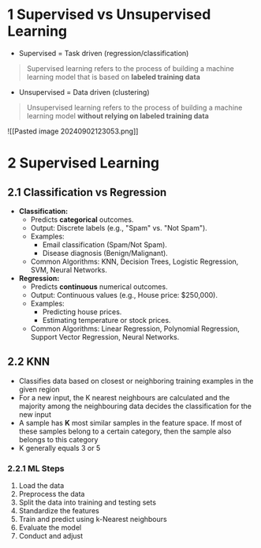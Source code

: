 # 1 Supervised vs Unsupervised Learning
- Supervised = Task driven (regression/classification)
> Supervised learning refers to the process of building a machine learning model that is based on **labeled training data**

- Unsupervised = Data driven (clustering)
> Unsupervised learning refers to the process of building a machine learning model **without relying on labeled training data**

![[Pasted image 20240902123053.png]]
# 2 Supervised Learning
## 2.1 Classification vs Regression
- **Classification:**
    - Predicts **categorical** outcomes.
    - Output: Discrete labels (e.g., "Spam" vs. "Not Spam").
    - Examples:
        - Email classification (Spam/Not Spam).
        - Disease diagnosis (Benign/Malignant).
    - Common Algorithms: KNN, Decision Trees, Logistic Regression, SVM, Neural Networks.
- **Regression:**
    - Predicts **continuous** numerical outcomes.
    - Output: Continuous values (e.g., House price: $250,000).
    - Examples:
        - Predicting house prices.
        - Estimating temperature or stock prices.
    - Common Algorithms: Linear Regression, Polynomial Regression, Support Vector Regression, Neural Networks.
## 2.2 KNN 
- Classifies data based on closest or neighboring training examples in the given region
- For a new input, the K nearest neighbours are calculated and the majority among the neighbouring data decides the classification for the new input
- A sample has **K** most similar samples in the feature space. If most of these samples belong to a certain category, then the sample also belongs to this category
- K generally equals 3 or 5
### 2.2.1 ML Steps
1. Load the data
2. Preprocess the data
3. Split the data into training and testing sets
4. Standardize the features
5. Train and predict using k-Nearest neighbours
6. Evaluate the model
7. Conduct and adjust
